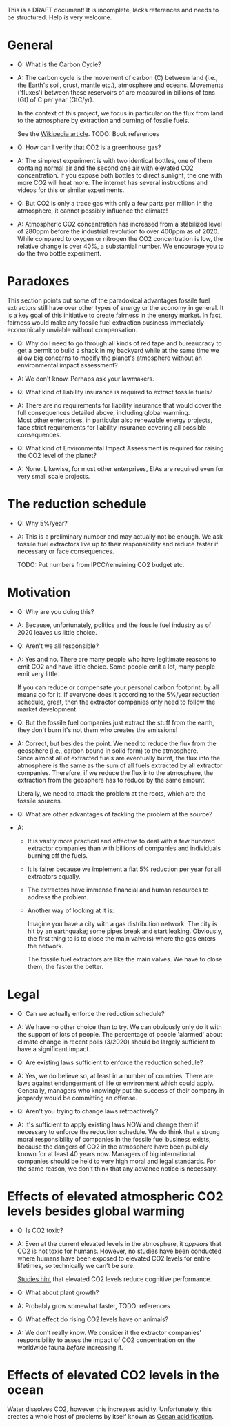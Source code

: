 This is a DRAFT document!  It is incomplete, lacks references and 
needs to be structured.  Help is very welcome.

# General

* Q: What is the Carbon Cycle?
* A: The carbon cycle is the movement of carbon (C) between land
     (i.e., the Earth's soil, crust, mantle etc.), atmosphere and 
     oceans.  Movements ('fluxes') between these reservoirs of are measured
     in billions of tons (Gt) of C per year (GtC/yr).  
     
     In the context of this project, we focus in particular on the
     flux from land to the atmosphere by extraction and burning of
     fossile fuels.

     See the [Wikipedia article](https://en.wikipedia.org/wiki/Carbon_cycle).
     TODO: Book references
     
* Q: How can I verify that CO2 is a greenhouse gas?
* A: The simplest experiment is with two identical bottles, one
     of them containg normal air and the second one air with elevated
     CO2 concentration.  If you expose both bottles to direct sunlight,
     the one with more CO2 will heat more.  The internet has
     several instructions and videos for this or similar experiments.
  
* Q: But CO2 is only a trace gas with only a few parts per million
  in the atmosphere, it cannot possibly influence the climate!
* A: Atmospheric CO2 concentration has increased from a stabilized
  level of 280ppm before the industrial revolution to over 400ppm
  as of 2020.  While compared to oxygen or nitrogen the CO2 concentration
  is low, the relative change is over 40%, a substantial number.
  We encourage you to do the two bottle experiment.



# Paradoxes

This section points out some of the paradoxical advantages fossile 
fuel extractors still have over other types of energy
or the economy in general.  It is a key goal of this initiative
to create fairness in the energy market.  In fact,
fairness would make any fossile fuel extraction business 
immediately economically unviable without compensation.

* Q: Why do I need to go through all kinds of red tape and bureaucracy
  to get a permit to build a shack in my backyard while at
  the same time we allow big concerns to modify the planet's 
  atmosphere without an environmental impact assessment?
* A: We don't know.  Perhaps ask your lawmakers.

* Q: What kind of liability insurance is required to extract fossile
     fuels?
* A: There are no requirements for liability insurance that would cover
     the full consequences detailed above, including global warming.  
     Most other enterprises, in particular also renewable energy projects,
     face strict requirements for liability insurance covering all
     possible consequences.

* Q: What kind of Environmental Impact Assessment is required for
     raising the CO2 level of the planet?
* A: None.  Likewise, for most other enterprises, EIAs are required
     even for very small scale projects.


# The reduction schedule

* Q: Why 5%/year?
* A: This is a preliminary number and may actually not be 
     enough.  We ask fossile fuel extractors live up to their
     responsibility and reduce faster if necessary
     or face consequences.

     TODO: Put numbers from IPCC/remaining CO2 budget etc.

# Motivation

* Q: Why are you doing this?
* A: Because, unfortunately, politics and the fossile fuel industry
     as of 2020 leaves us little choice.

* Q: Aren't we all responsible?
* A: Yes and no.  There are many people who have legitimate reasons to
  emit CO2 and have little choice.  Some people emit a lot, many
  people emit very little.

  If you can reduce or compensate your personal carbon footprint, by
  all means go for it.  If everyone does it according to the 5%/year
  reduction schedule, great, then the extractor
  companies only need to follow the market development.

* Q: But the fossile fuel companies just extract the stuff from the earth,
  they don't burn it's not them who creates the emissions!
* A: Correct, but besides the point.  We need to reduce the flux from
  the geosphere (i.e., carbon bound in solid form) to the atmosphere.  
  Since almost all of extracted fuels are eventually burnt, the flux 
  into the atmosphere is the same as the sum of all fuels extracted by 
  all extractor companies.  Therefore, if we reduce the flux into
  the atmosphere, the extraction from the geosphere has to reduce
  by the same amount.

  Literally, we need to attack the problem at the roots, which are the
  fossile sources.
  
* Q: What are other advantages of tackling the problem at the source?
* A:
  * It is vastly more practical and effective to deal with a few hundred
    extractor companies than with billions of companies and individuals
    burning off the fuels.
  * It is fairer because we implement a flat 5% reduction per
    year for all extractors equally.
  * The extractors have immense financial and human resources to address 
    the problem.
  * Another way of looking at it is:

     Imagine you have a city with a gas distribution network.  The 
     city is hit by an earthquake; some pipes break and start
     leaking.  Obviously, the first thing to is to close
     the main valve(s) where the gas enters the network.
     
     The fossile fuel extractors are like the main valves.  We
     have to close them, the faster the better.

# Legal

* Q: Can we actually enforce the reduction schedule?
* A: We have no other choice than to try.  We can obviously only do it with
     the support of lots of people.  The percentage of people 'alarmed'
     about climate change in recent polls (3/2020) should be largely
     sufficient to have a significant impact.
     
* Q: Are existing laws sufficient to enforce the reduction schedule?
* A: Yes, we do believe so, at least in a number of countries.  There
     are laws against endangerment of life or environment which could
     apply.  Generally, managers who knowingly put the success of their
     company in jeopardy would be committing an offense.

* Q: Aren't you trying to change laws retroactively?
* A: It's sufficient to apply existing laws NOW and change them if
     necessary to enforce the reduction schedule.  We do think that
     a strong moral responsibility of companies in the fossile fuel
     business exists, because the dangers of CO2 in the atmosphere
     have been publicly known for at least 40 years now.  Managers of
     big international companies should be held to very high moral
     and legal standards.  For the same reason, we don't think that
     any advance notice is necessary.


# Effects of elevated atmospheric CO2 levels besides global warming

* Q: Is CO2 toxic?
* A: Even at the current elevated levels in the atmosphere, it *appears*
  that CO2 is not toxic for humans.  However, no studies have been
  conducted where humans have been exposed to elevated CO2 levels
  for entire lifetimes, so technically we can't be sure.  
  
  [Studies hint](https://www.businessinsider.com/office-air-co2-levels-making-workers-tired-2017-11) 
  that elevated CO2 levels reduce cognitive performance.

* Q: What about plant growth?
* A: Probably grow somewhat faster, TODO: references

* Q: What effect do rising CO2 levels have on animals?
* A: We don't really know.  We consider it the extractor companies' 
     responsibility to asses the impact of CO2 concentration on
     the worldwide fauna *before* increasing it.


# Effects of elevated CO2 levels in the ocean

Water dissolves CO2, however this increases acidity. 
Unfortunately, this creates a whole host of problems
by itself known as 
[Ocean acidification](https://en.wikipedia.org/wiki/Ocean_acidification).
